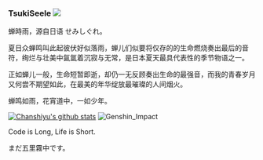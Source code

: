 ### TsukiSeele ![](https://visitor-badge.laobi.icu/badge?page_id=tsukiseele.readme)

蝉時雨，源自日语 せみしぐれ。

夏日众蝉鸣叫此起彼伏好似落雨，蝉儿们似要将仅存的的生命燃烧奏出最后的音符，绚烂与壮美中氤氲着沉寂与无常，是日本夏天最具代表性的季节物语之一。

正如蝉儿一般，生命短暂即逝，却仍一无反顾奏出生命的最强音，而我的青春岁月又何尝不期望如此，在最美的年华绽放最璀璨的人间烟火。

蝉鸣如雨，花宵道中，一如少年。

[![Chanshiyu's github stats](https://github-readme-stats.vercel.app/api?username=tsukiseele)](https://github.com/anuraghazra/github-readme-stats)
![Genshin_Impact](https://genshin-card.getloli.com/26/81297134.png)

Code is Long, Life is Short.

まだ五里霧中です。
